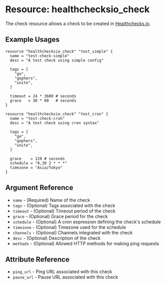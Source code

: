 # Resource: healthchecksio_check

The check resource allows a check to be created in [Healthchecks.io](https://healthchecks.io).

## Example Usages

```hcl
resource "healthchecksio_check" "test_simple" {
  name = "test-check-simple"
  desc = "A test check using simple config"

  tags = [
    "go",
    "gophers",
    "unite",
  ]

  timeout = 24 * 3600 # seconds
  grace   = 30 * 60   # seconds
}
```

```hcl
resource "healthchecksio_check" "test_cron" {
  name = "test-check-cron"
  desc = "A test check using cron syntax"

  tags = [
    "go",
    "gophers",
    "unite",
  ]

  grace    = 120 # seconds
  schedule = "0,30 2 * * *"
  timezone = "Asia/Tokyo"
}
```

## Argument Reference

* `name` - (Required) Name of the check
* `tags` - (Optional) Tags associated with the check
* `timeout` - (Optional) Timeout period of the check
* `grace` - (Optional) Grace period for the check
* `schedule` - (Optional) A cron expression defining the check's schedule
* `timezone` - (Optional) Timezone used for the schedule
* `channels` - (Optional) Channels integrated with the check
* `desc` - (Optional) Description of the check
* `methods` - (Optional) Allowed HTTP methods for making ping requests

## Attribute Reference

* `ping_url` - Ping URL associated with this check
* `pause_url` - Pause URL associated with this check
